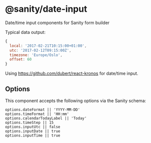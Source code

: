 # @sanity/date-input

Date/time input components for Sanity form builder

Typical data output:

```js
{
  local: '2017-02-21T10:15:00+01:00',
  utc: '2017-02-12T09:15:00Z',
  timezone: 'Europe/Oslo',
  offset: 60
}
```

Using https://github.com/dubert/react-kronos for date/time input.

## Options

This component accepts the following options via the Sanity schema:

```
options.dateFormat || 'YYYY-MM-DD'
options.timeFormat || 'HH:mm'
options.calendarTodayLabel || 'Today'
options.timeStep || 15
options.inputUtc || false
options.inputDate || true
options.inputTime || true
```
